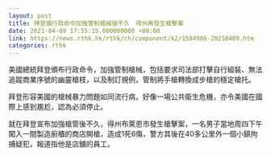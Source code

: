 ```yaml
---
layout: post
title: 拜登頒行政命令加強管制槍械後不久　得州再發生槍擊案
date: 2021-04-09 17:55:15.000000000 +08:00
link: https://news.rthk.hk/rthk/ch/component/k2/1584986-20210409.htm
categories: rthk
---
```


美國總統拜登頒布行政命令，加強管制槍械，包括要求司法部打擊自行組裝、無法追蹤商業序號的幽靈槍枝，以及制訂規例，管制將手槍轉換成步槍的穩定槍托。

拜登形容美國的槍械暴力問題如同流行病，好像一場公共衛生危機，亦令美國在國際上感到尷尬，認為必須停止。

就在拜登宣布加強槍管後不久，得州布萊恩市發生槍擊案，一名男子當地周四下午闖入一間製造廚櫃的商店開槍，造成1死6傷，警方其後在40多公里外一個小鎮拘捕疑犯，報道指他是店舖的員工。
